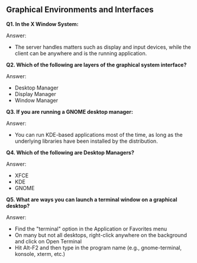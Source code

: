 ## Graphical Environments and Interfaces

**Q1. In the X Window System:**

Answer: 
* The server handles matters such as display and input devices, while the client can be anywhere and is the running application.

**Q2. Which of the following are layers of the graphical system interface?**

Answer:
* Desktop Manager
* Display Manager
* Window Manager

**Q3. If you are running a GNOME desktop manager:**

Answer: 
* You can run KDE-based applications most of the time, as long as the underlying libraries have been installed by the distribution.

**Q4. Which of the following are Desktop Managers?**

Answer:
* XFCE
* KDE
* GNOME

**Q5. What are ways you can launch a terminal window on a graphical desktop?**

Answer:
- Find the "terminal" option in the Application or Favorites menu
- On many but not all desktops, right-click anywhere on the background and click on Open Terminal
- Hit Alt-F2 and then type in the program name (e.g., gnome-terminal, konsole, xterm, etc.)
